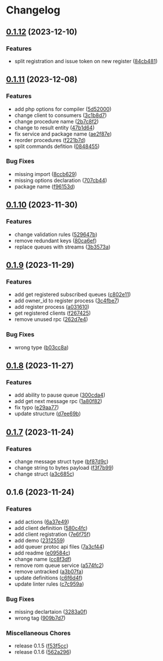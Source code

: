 # Changelog

## [0.1.12](https://github.com/gsols/proto-apis/compare/v0.1.11...v0.1.12) (2023-12-10)


### Features

* split registration and issue token on new register ([84cb481](https://github.com/gsols/proto-apis/commit/84cb4818fee6e51869a8b8fd88147ffe131fb7e5))

## [0.1.11](https://github.com/gsols/proto-apis/compare/v0.1.10...v0.1.11) (2023-12-08)


### Features

* add php options for compiler ([5d52000](https://github.com/gsols/proto-apis/commit/5d5200005d74cb55645be6cb69a21b0f3588bd1e))
* change client to consumers ([3c1b8d7](https://github.com/gsols/proto-apis/commit/3c1b8d7db015289085bee0e046c507cb81788735))
* change procedure name ([2b7c8f2](https://github.com/gsols/proto-apis/commit/2b7c8f20d6769ec5b221fcc98650555a75148d02))
* change to result entity ([47b1d64](https://github.com/gsols/proto-apis/commit/47b1d645e44819d020b6a0853941f34087a31a14))
* fix service and package name ([ae2f87e](https://github.com/gsols/proto-apis/commit/ae2f87e703dd7661ec249f53358c5190c7178cd5))
* reorder procedures ([f221b7d](https://github.com/gsols/proto-apis/commit/f221b7d1246f6dc9823bfbb158672f717f4ddc05))
* split commands defition ([0848455](https://github.com/gsols/proto-apis/commit/08484550baf830eb982400545e54ab1f38a245c4))


### Bug Fixes

* missing import ([8ccb629](https://github.com/gsols/proto-apis/commit/8ccb629af316ac8bd69ed1889904bdd0cfac0857))
* missing options declaration ([707cb44](https://github.com/gsols/proto-apis/commit/707cb4452f7b3561f44e94f57c5bdc5bbea0bc2c))
* package name ([f96153d](https://github.com/gsols/proto-apis/commit/f96153da466c3dd3047db4b615b78adfe30e1739))

## [0.1.10](https://github.com/gsols/proto-apis/compare/v0.1.9...v0.1.10) (2023-11-30)


### Features

* change validation rules ([529647b](https://github.com/gsols/proto-apis/commit/529647bb8d624bbd1dcda874b8f1b81f1b43641a))
* remove redundant keys ([80ca6ef](https://github.com/gsols/proto-apis/commit/80ca6ef65a07b357188d039294da153ef94a9cc6))
* replace queues with streams ([3b3573a](https://github.com/gsols/proto-apis/commit/3b3573a21a7267e5f287e76bcdc7542ead3599ad))

## [0.1.9](https://github.com/gsols/proto-apis/compare/v0.1.8...v0.1.9) (2023-11-29)


### Features

* add get registered subscribed queues ([c802e11](https://github.com/gsols/proto-apis/commit/c802e11e72687c90b00a5d54beb804702f4c90cc))
* add owner_id to register process ([3c4fbe7](https://github.com/gsols/proto-apis/commit/3c4fbe7af59c3f5bc00afde058456597af488416))
* add register process ([a031610](https://github.com/gsols/proto-apis/commit/a031610459aea36398a318191510c453e9aaf5ab))
* get registered clients ([f267425](https://github.com/gsols/proto-apis/commit/f2674258492afca468e70deb07aa4fdd0ab3baf7))
* remove unused rpc ([262d7e4](https://github.com/gsols/proto-apis/commit/262d7e422e5f0d2275065b439f8891f53b06f2d6))


### Bug Fixes

* wrong type ([b03cc8a](https://github.com/gsols/proto-apis/commit/b03cc8aa09ca69de8c70f77f94107b6e0b9c53e7))

## [0.1.8](https://github.com/gsols/proto-apis/compare/v0.1.7...v0.1.8) (2023-11-27)


### Features

* add ability to pause queue ([300cda4](https://github.com/gsols/proto-apis/commit/300cda4e7a349d82470cc8ca38a1f527418fdacf))
* add get next message rpc ([1a80f82](https://github.com/gsols/proto-apis/commit/1a80f824c84c50b0ea1a39b60bfcc86ac70b122b))
* fix typo ([e29aa77](https://github.com/gsols/proto-apis/commit/e29aa7758adf4e52d27dda395384564110bbdc9d))
* update structure ([d7ee69b](https://github.com/gsols/proto-apis/commit/d7ee69b7d995b72096ffa613de470ed4a4b7c71d))

## [0.1.7](https://github.com/gsols/proto-apis/compare/v0.1.6...v0.1.7) (2023-11-24)


### Features

* change message struct type ([bf87d9c](https://github.com/gsols/proto-apis/commit/bf87d9c01fb0868a4f71020b995f030b25a7003e))
* change string to bytes payload ([f3f7b99](https://github.com/gsols/proto-apis/commit/f3f7b994730fa154a8524e4b571e3fc4d9cc2743))
* change struct ([a3c685c](https://github.com/gsols/proto-apis/commit/a3c685c0828c48d5522d4e64577092f58fb221ed))

## 0.1.6 (2023-11-24)


### Features

* add actions ([6a37e49](https://github.com/gsols/proto-apis/commit/6a37e4985a3060948fe40eb9e0dee63ae44aace5))
* add client definition ([580c4fc](https://github.com/gsols/proto-apis/commit/580c4fc9370a685760f5d01cc13628d53f49666a))
* add client registration ([7e6f75f](https://github.com/gsols/proto-apis/commit/7e6f75f5c5dd933919e10f9afbefcdcc2047a393))
* add demo ([2312559](https://github.com/gsols/proto-apis/commit/2312559ae77963ba6c9cfeb8eda7a4290c29ee8c))
* add queuer protoc api files ([7a3cf44](https://github.com/gsols/proto-apis/commit/7a3cf4443cc91bb0812895f9b0953be92b77de56))
* add readme ([e09584c](https://github.com/gsols/proto-apis/commit/e09584cf01f03e479a1a0f11709f7c5eaf7858a6))
* change name ([cc8f3df](https://github.com/gsols/proto-apis/commit/cc8f3df6b02feaaac06f596cb1054da5ff436eee))
* remove rom queue service ([a574fc2](https://github.com/gsols/proto-apis/commit/a574fc27df09ddc1df29b0bd7271e4b25db0ef26))
* remove untracked ([a3b07fa](https://github.com/gsols/proto-apis/commit/a3b07fac5f1c7dc723e1287782d64245033032ca))
* update definitions ([c6f6d4f](https://github.com/gsols/proto-apis/commit/c6f6d4f60dfc4ba9212ca03f30d907fb731f65f3))
* update linter rules ([c7c959a](https://github.com/gsols/proto-apis/commit/c7c959afbb030afed9e296ca71530c913fb69efc))


### Bug Fixes

* missing declartaion ([3283a0f](https://github.com/gsols/proto-apis/commit/3283a0f919d32beb9f96607cdea92a7e42898190))
* wrong tag ([909b7d7](https://github.com/gsols/proto-apis/commit/909b7d79450e99829b1cfc7a62be1fbf21abcffa))


### Miscellaneous Chores

* release 0.1.5 ([f53f5cc](https://github.com/gsols/proto-apis/commit/f53f5cce4b6a908781a666db4fa14a3a63389400))
* release 0.1.6 ([562a296](https://github.com/gsols/proto-apis/commit/562a296f0b9bc27b052ac71a37586091d0296910))
